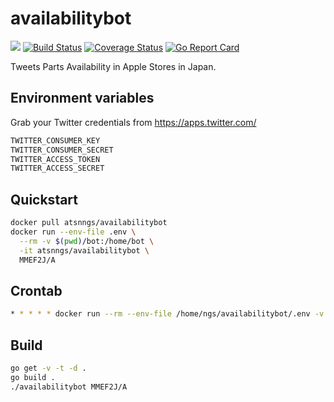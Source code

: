 availabilitybot
===============

[![](https://img.shields.io/docker/automated/atsnngs/availabilitybot.svg)](https://hub.docker.com/r/atsnngs/availabilitybot/)
[![Build Status](https://travis-ci.org/ngs/availabilitybot.svg?branch=master)](https://travis-ci.org/ngs/availabilitybot)
[![Coverage Status](https://coveralls.io/repos/github/ngs/availabilitybot/badge.svg?branch=master)](https://coveralls.io/github/ngs/availabilitybot?branch=master)
[![Go Report Card](https://goreportcard.com/badge/github.com/ngs/availabilitybot)](https://goreportcard.com/report/github.com/ngs/availabilitybot)

Tweets Parts Availability in Apple Stores in Japan.

Environment variables
---------------------

Grab your Twitter credentials from https://apps.twitter.com/

```sh
TWITTER_CONSUMER_KEY
TWITTER_CONSUMER_SECRET
TWITTER_ACCESS_TOKEN
TWITTER_ACCESS_SECRET
```

Quickstart
----------

```sh
docker pull atsnngs/availabilitybot
docker run --env-file .env \
  --rm -v $(pwd)/bot:/home/bot \
  -it atsnngs/availabilitybot \
  MMEF2J/A
```

Crontab
-------

```sh
* * * * * docker run --rm --env-file /home/ngs/availabilitybot/.env -v /home/ngs/availabilitybot:/home/bot -it atsnngs/availabilitybot MMEF2J/A
```

Build
-----

```sh
go get -v -t -d .
go build .
./availabilitybot MMEF2J/A
```
